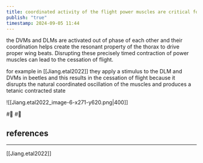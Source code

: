 ```yaml
---
title: coordinated activity of the flight power muscles are critical for flight
publish: "true"
timestamp: 2024-09-05 11:44
---
```

the DVMs and DLMs are activated out of phase of each other and their coordination helps create the resonant property of the thorax to drive proper wing beats. Disrupting these precisely timed contraction of power muscles can lead to the cessation of flight.

for example in [[Jiang.etal2022]] they apply a stimulus to the DLM and DVMs in beetles and this results in the cessation of flight because it disrupts the natural coordinated oscillation of the muscles and produces a tetanic contracted state

![[Jiang.etal2022_image-6-x271-y620.png|400]]

#🥚 #🌱 
## references
---
[[Jiang.etal2022]]